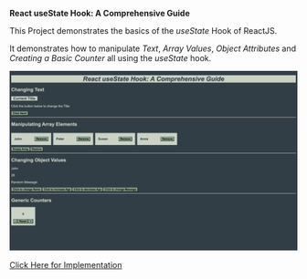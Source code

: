 **React useState Hook: A Comprehensive Guide**

This Project demonstrates the basics of the *useState* Hook of ReactJS.

It demonstrates how to manipulate *Text*, *Array Values*, *Object Attributes* and *Creating a Basic Counter* all using the *useState* hook.

![Image of Website](thumbnail.png "React useState Hook")

[Click Here for Implementation](https://wda-react-usestate-hook-git-main-mavenranks-projects.vercel.app)
